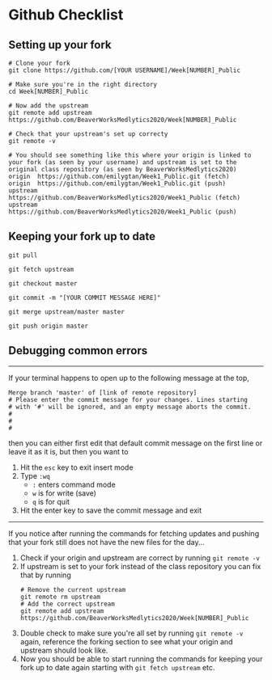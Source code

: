 # Github Checklist

## Setting up your fork

```
# Clone your fork
git clone https://github.com/[YOUR USERNAME]/Week[NUMBER]_Public

# Make sure you're in the right directory
cd Week[NUMBER]_Public

# Now add the upstream
git remote add upstream https://github.com/BeaverWorksMedlytics2020/Week[NUMBER]_Public

# Check that your upstream's set up correcty
git remote -v

# You should see something like this where your origin is linked to your fork (as seen by your username) and upstream is set to the original class repository (as seen by BeaverWorksMedlytics2020)
origin  https://github.com/emilygtan/Week1_Public.git (fetch)
origin  https://github.com/emilygtan/Week1_Public.git (push)
upstream        https://github.com/BeaverWorksMedlytics2020/Week1_Public (fetch)
upstream        https://github.com/BeaverWorksMedlytics2020/Week1_Public (push)
```

## Keeping your fork up to date

```
git pull

git fetch upstream

git checkout master

git commit -m "[YOUR COMMIT MESSAGE HERE]"

git merge upstream/master master

git push origin master
```

## Debugging common errors
---
If your terminal happens to open up to the following message at the top,

```
Merge branch 'master' of [link of remote repository]
# Please enter the commit message for your changes. Lines starting
# with '#' will be ignored, and an empty message aborts the commit.
#
#
#
```

then you can either first edit that default commit message on the first line or leave it as it is, but then you want to
1. Hit the `esc` key to exit insert mode
2. Type `:wq`
	- `:` enters command mode
	- `w` is for write (save)
	- `q` is for quit
3. Hit the enter key to save the commit message and exit

---
If you notice after running the commands for fetching updates and pushing that your fork still does not have the new files for the day...

1. Check if your origin and upstream are correct by running `git remote -v`
2. If upstream is set to your fork instead of the class repository you can fix that by running
	```
	# Remove the current upstream
	git remote rm upstream
	# Add the correct upstream
	git remote add upstream https://github.com/BeaverWorksMedlytics2020/Week[NUMBER]_Public
	```
3. Double check to make sure you're all set by running `git remote -v` again, reference the forking section to see what your origin and upstream should look like.
4. Now you should be able to start running the commands for keeping your fork up to date again starting with `git fetch upstream` etc.

